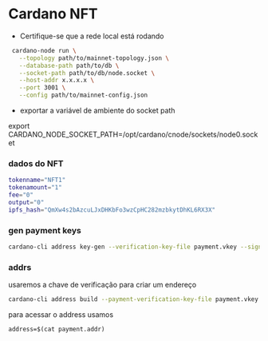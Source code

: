 # Cardano NFT

- Certifique-se que a rede local está rodando

```bash
 cardano-node run \
   --topology path/to/mainnet-topology.json \
   --database-path path/to/db \
   --socket-path path/to/db/node.socket \
   --host-addr x.x.x.x \
   --port 3001 \
   --config path/to/mainnet-config.json
```

- exportar a variável de ambiente do socket path

export CARDANO_NODE_SOCKET_PATH=/opt/cardano/cnode/sockets/node0.socket

### dados do NFT
```bash
tokenname="NFT1"
tokenamount="1"
fee="0"
output="0"
ipfs_hash="QmXw4s2bAzcuLJxDHKbFo3wzCpHC282mzbkytDhKL6RX3X"
```

### gen payment keys
```bash
cardano-cli address key-gen --verification-key-file payment.vkey --signing-key-file payment.skey
```

### addrs
usaremos a chave de verificação para criar um endereço
```bash
cardano-cli address build --payment-verification-key-file payment.vkey --out-file payment.addr --mainnet
```
para acessar o address usamos
```
address=$(cat payment.addr)
```